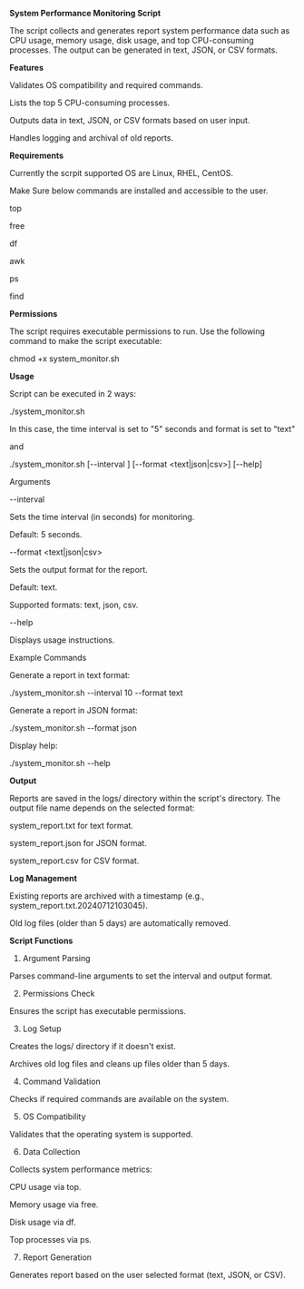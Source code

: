 **System Performance Monitoring Script**

The script collects and generates report system performance data such as CPU usage, memory usage, disk usage, and top CPU-consuming processes. The output can be generated in text, JSON, or CSV formats. 

**Features**

Validates OS compatibility and required commands.

Lists the top 5 CPU-consuming processes.

Outputs data in text, JSON, or CSV formats based on user input.

Handles logging and archival of old reports.

**Requirements**

Currently the scrpit supported OS are Linux, RHEL, CentOS.

Make Sure below commands are installed and accessible to the user.

top

free

df

awk

ps

find

**Permissions**

The script requires executable permissions to run. Use the following command to make the script executable:

chmod +x system_monitor.sh

**Usage**

Script can be executed in 2 ways:

./system_monitor.sh

In this case, the time interval is set to "5" seconds and format is set to "text"

and

./system_monitor.sh [--interval <seconds>] [--format <text|json|csv>] [--help]

Arguments

--interval <seconds>

Sets the time interval (in seconds) for monitoring.

Default: 5 seconds.

--format <text|json|csv>

Sets the output format for the report.

Default: text.

Supported formats: text, json, csv.

--help

Displays usage instructions.

Example Commands

Generate a report in text format:

./system_monitor.sh --interval 10 --format text

Generate a report in JSON format:

./system_monitor.sh --format json

Display help:

./system_monitor.sh --help

**Output**

Reports are saved in the logs/ directory within the script's directory. The output file name depends on the selected format:

system_report.txt for text format.

system_report.json for JSON format.

system_report.csv for CSV format.

**Log Management**

Existing reports are archived with a timestamp (e.g., system_report.txt.20240712103045).

Old log files (older than 5 days) are automatically removed.

**Script Functions**

1. Argument Parsing

Parses command-line arguments to set the interval and output format.

2. Permissions Check

Ensures the script has executable permissions.

3. Log Setup

Creates the logs/ directory if it doesn't exist.

Archives old log files and cleans up files older than 5 days.

4. Command Validation

Checks if required commands are available on the system.

5. OS Compatibility

Validates that the operating system is supported.

6. Data Collection

Collects system performance metrics:

CPU usage via top.

Memory usage via free.

Disk usage via df.

Top processes via ps.

7. Report Generation

Generates report based on the user selected format (text, JSON, or CSV).
